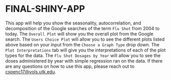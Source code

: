 # FINAL-SHINY-APP
This app will help you show the seasonality, autocorrelation, and decomposition of the Google searches of the term `Flu Shot` 
      from 2004 to today. The `Overall Plot` will show you the overall plot from the Google search. The `Users Choice Plot` will 
      allow you to see the different plots listed above based on your input from the `Choose a Graph Type` drop down.
      The `Plot Interpretations` tab will give you the interpretations of each of the plot types for the data. The `Flu Shot Dosages by Year`
      will allow you to see the doses administered by year with simple regression ran on the data. If there are any questions on how to use
      this app, please reach out to cspenc17@vols.utk.edu.

